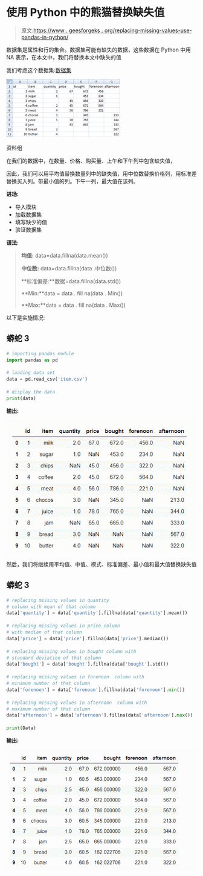 # 使用 Python 中的熊猫替换缺失值

> 原文:[https://www . geesforgeks . org/replacing-missing-values-use-pandas-in-python/](https://www.geeksforgeeks.org/replacing-missing-values-using-pandas-in-python/)

数据集是属性和行的集合。数据集可能有缺失的数据，这些数据在 Python 中用 NA 表示，在本文中，我们将替换本文中缺失的值

我们考虑这个数据集:[数据集](https://drive.google.com/drive/u/0/folders/1vUXily8GPnKx9nRb2HhibVtGrKQ8xYEt)

![](img/3f611880de1aadc1e6d4a4b1b4556067.png)

资料组

在我们的数据中，在数量、价格、购买量、上午和下午列中包含缺失值，

因此，我们可以用平均值替换数量列中的缺失值，用中位数替换价格列，用标准差替换买入列。带最小值的列。下午一列，最大值在该列。

**进场:**

*   导入模块
*   加载数据集
*   填写缺少的值
*   验证数据集

**语法:**

> **均值:** data=data.fillna(data.mean())
> 
> **中位数:** data=data.fillna(data .中位数())
> 
> **标准偏差:**数据=data.fillna(data.std())
> 
> **Min:**data = data . fill na(data . Min())
> 
> **Max:**data = data . fill na(data . Max())

以下是实施情况:

## 蟒蛇 3

```py
# importing pandas module
import pandas as pd

# loading data set
data = pd.read_csv('item.csv')

# display the data
print(data)
```

**输出:**

![](img/6fc13a309acbe6f6eff59e69d9877974.png)

然后，我们将继续用平均值、中值、模式、标准偏差、最小值和最大值替换缺失值

## 蟒蛇 3

```py
# replacing missing values in quantity
# column with mean of that column
data['quantity'] = data['quantity'].fillna(data['quantity'].mean())

# replacing missing values in price column
# with median of that column
data['price'] = data['price'].fillna(data['price'].median())

# replacing missing values in bought column with
# standard deviation of that column
data['bought'] = data['bought'].fillna(data['bought'].std())

# replacing missing values in forenoon  column with
# minimum number of that column
data['forenoon'] = data['forenoon'].fillna(data['forenoon'].min())

# replacing missing values in afternoon  column with 
# maximum number of that column
data['afternoon'] = data['afternoon'].fillna(data['afternoon'].max())

print(Data)
```

**输出:**

![](img/9dd0e5df5d9a1feef791e4113919f639.png)